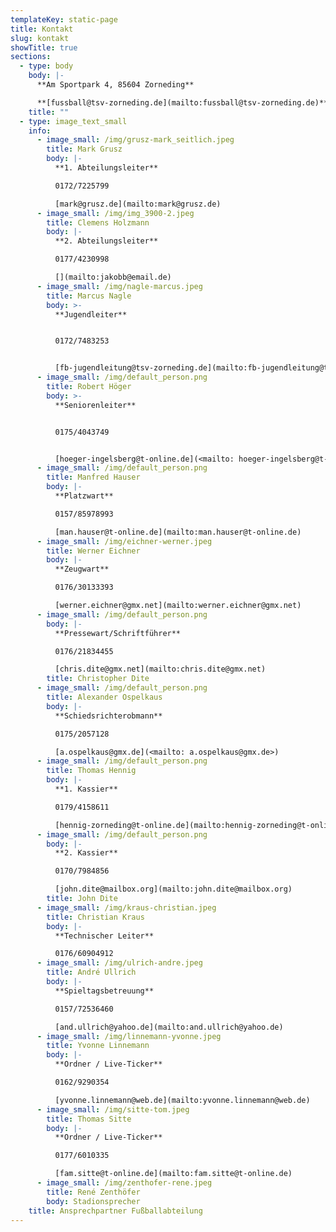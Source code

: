 ```yaml
---
templateKey: static-page
title: Kontakt
slug: kontakt
showTitle: true
sections:
  - type: body
    body: |-
      **Am Sportpark 4, 85604 Zorneding**

      **[fussball@tsv-zorneding.de](mailto:fussball@tsv-zorneding.de)**
    title: ""
  - type: image_text_small
    info:
      - image_small: /img/grusz-mark_seitlich.jpeg
        title: Mark Grusz
        body: |-
          **1. Abteilungsleiter**

          0172/7225799

          [mark@grusz.de](mailto:mark@grusz.de)
      - image_small: /img/img_3900-2.jpeg
        title: Clemens Holzmann
        body: |-
          **2. Abteilungsleiter**

          0177/4230998

          [](mailto:jakobb@email.de)
      - image_small: /img/nagle-marcus.jpeg
        title: Marcus Nagle
        body: >-
          **Jugendleiter**


          0172/7483253


          [fb-jugendleitung@tsv-zorneding.de](mailto:fb-jugendleitung@tsv-zorneding.de)
      - image_small: /img/default_person.png
        title: Robert Höger
        body: >-
          **Seniorenleiter**


          0175/4043749


          [hoeger-ingelsberg@t-online.de](<mailto: hoeger-ingelsberg@t-online.de>)
      - image_small: /img/default_person.png
        title: Manfred Hauser
        body: |-
          **Platzwart**

          0157/85978993

          [man.hauser@t-online.de](mailto:man.hauser@t-online.de)
      - image_small: /img/eichner-werner.jpeg
        title: Werner Eichner
        body: |-
          **Zeugwart**

          0176/30133393

          [werner.eichner@gmx.net](mailto:werner.eichner@gmx.net)
      - image_small: /img/default_person.png
        body: |-
          **Pressewart/Schriftführer**

          0176/21834455

          [chris.dite@gmx.net](mailto:chris.dite@gmx.net)
        title: Christopher Dite
      - image_small: /img/default_person.png
        title: Alexander Ospelkaus
        body: |-
          **Schiedsrichterobmann**

          0175/2057128

          [a.ospelkaus@gmx.de](<mailto: a.ospelkaus@gmx.de>)
      - image_small: /img/default_person.png
        title: Thomas Hennig
        body: |-
          **1. Kassier**

          0179/4158611

          [hennig-zorneding@t-online.de](mailto:hennig-zorneding@t-online.de)
      - image_small: /img/default_person.png
        body: |-
          **2. Kassier**

          0170/7984856

          [john.dite@mailbox.org](mailto:john.dite@mailbox.org)
        title: John Dite
      - image_small: /img/kraus-christian.jpeg
        title: Christian Kraus
        body: |-
          **Technischer Leiter**

          0176/60904912
      - image_small: /img/ulrich-andre.jpeg
        title: André Ullrich
        body: |-
          **Spieltagsbetreuung**

          0157/72536460

          [and.ullrich@yahoo.de](mailto:and.ullrich@yahoo.de)
      - image_small: /img/linnemann-yvonne.jpeg
        title: Yvonne Linnemann
        body: |-
          **Ordner / Live-Ticker**

          0162/9290354

          [yvonne.linnemann@web.de](mailto:yvonne.linnemann@web.de)
      - image_small: /img/sitte-tom.jpeg
        title: Thomas Sitte
        body: |-
          **Ordner / Live-Ticker**

          0177/6010335

          [fam.sitte@t-online.de](mailto:fam.sitte@t-online.de)
      - image_small: /img/zenthofer-rene.jpeg
        title: René Zenthöfer
        body: Stadionsprecher
    title: Ansprechpartner Fußballabteilung
---
```

